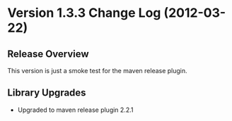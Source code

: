# Version 1.3.3 Change Log (2012-03-22)

## Release Overview

This version is just a smoke test for the maven release plugin.

## Library Upgrades

* Upgraded to maven release plugin 2.2.1